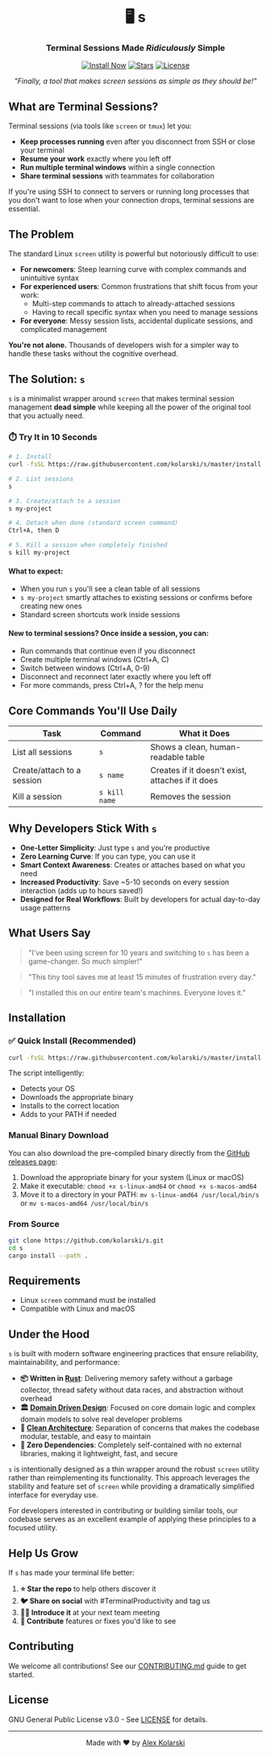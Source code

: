<h1 align="center">🖥️ s</h1>
<h3 align="center">Terminal Sessions Made <i>Ridiculously</i> Simple</h3>
<p align="center">
  <a href="#installation"><img src="https://img.shields.io/badge/Install-Now-brightgreen" alt="Install Now"></a>
  <a href="https://github.com/kolarski/s/stargazers"><img src="https://img.shields.io/github/stars/kolarski/s" alt="Stars"></a>
  <a href="https://github.com/kolarski/s/blob/master/LICENSE"><img src="https://img.shields.io/github/license/kolarski/s" alt="License"></a>
</p>

<p align="center"><i>"Finally, a tool that makes screen sessions as simple as they should be!"</i></p>

## What are Terminal Sessions?

Terminal sessions (via tools like `screen` or `tmux`) let you:

- **Keep processes running** even after you disconnect from SSH or close your terminal
- **Resume your work** exactly where you left off
- **Run multiple terminal windows** within a single connection
- **Share terminal sessions** with teammates for collaboration

If you're using SSH to connect to servers or running long processes that you don't want to lose when your connection drops, terminal sessions are essential.

## The Problem

The standard Linux `screen` utility is powerful but notoriously difficult to use:

- **For newcomers**: Steep learning curve with complex commands and unintuitive syntax
- **For experienced users**: Common frustrations that shift focus from your work:
  - Multi-step commands to attach to already-attached sessions
  - Having to recall specific syntax when you need to manage sessions
- **For everyone**: Messy session lists, accidental duplicate sessions, and complicated management

**You're not alone.** Thousands of developers wish for a simpler way to handle these tasks without the cognitive overhead.

## The Solution: `s`

`s` is a minimalist wrapper around `screen` that makes terminal session management **dead simple** while keeping all the power of the original tool that you actually need.

### ⏱️ Try It in 10 Seconds

```bash
# 1. Install
curl -fsSL https://raw.githubusercontent.com/kolarski/s/master/install.sh | bash

# 2. List sessions
s

# 3. Create/attach to a session
s my-project

# 4. Detach when done (standard screen command)
Ctrl+A, then D

# 5. Kill a session when completely finished
s kill my-project
```

#### What to expect:

- When you run `s` you'll see a clean table of all sessions
- `s my-project` smartly attaches to existing sessions or confirms before creating new ones
- Standard screen shortcuts work inside sessions

#### New to terminal sessions? Once inside a session, you can:

- Run commands that continue even if you disconnect
- Create multiple terminal windows (Ctrl+A, C)
- Switch between windows (Ctrl+A, 0-9)
- Disconnect and reconnect later exactly where you left off
- For more commands, press Ctrl+A, ? for the help menu

## Core Commands You'll Use Daily

| Task                       | Command       | What it Does                                     |
| -------------------------- | ------------- | ------------------------------------------------ |
| List all sessions          | `s`           | Shows a clean, human-readable table              |
| Create/attach to a session | `s name`      | Creates if it doesn't exist, attaches if it does |
| Kill a session             | `s kill name` | Removes the session                              |

## Why Developers Stick With `s`

- **One-Letter Simplicity**: Just type `s` and you're productive
- **Zero Learning Curve**: If you can type, you can use it
- **Smart Context Awareness**: Creates or attaches based on what you need
- **Increased Productivity**: Save ~5-10 seconds on every session interaction (adds up to hours saved!)
- **Designed for Real Workflows**: Built by developers for actual day-to-day usage patterns

## What Users Say

> "I've been using screen for 10 years and switching to `s` has been a game-changer. So much simpler!"

> "This tiny tool saves me at least 15 minutes of frustration every day."

> "I installed this on our entire team's machines. Everyone loves it."

## <a name="installation"></a>Installation

### ✅ Quick Install (Recommended)

```bash
curl -fsSL https://raw.githubusercontent.com/kolarski/s/master/install.sh | bash
```

The script intelligently:

- Detects your OS
- Downloads the appropriate binary
- Installs to the correct location
- Adds to your PATH if needed

### Manual Binary Download

You can also download the pre-compiled binary directly from the [GitHub releases page](https://github.com/kolarski/s/releases):

1. Download the appropriate binary for your system (Linux or macOS)
2. Make it executable: `chmod +x s-linux-amd64` or `chmod +x s-macos-amd64`
3. Move it to a directory in your PATH: `mv s-linux-amd64 /usr/local/bin/s` or `mv s-macos-amd64 /usr/local/bin/s`

### From Source

```bash
git clone https://github.com/kolarski/s.git
cd s
cargo install --path .
```

## Requirements

- Linux `screen` command must be installed
- Compatible with Linux and macOS

## Under the Hood

`s` is built with modern software engineering practices that ensure reliability, maintainability, and performance:

- **📦 Written in [Rust](https://www.rust-lang.org/)**: Delivering memory safety without a garbage collector, thread safety without data races, and abstraction without overhead
- **🏛️ [Domain Driven Design](https://martinfowler.com/bliki/DomainDrivenDesign.html)**: Focused on core domain logic and complex domain models to solve real developer problems
- **🧱 [Clean Architecture](https://blog.cleancoder.com/uncle-bob/2012/08/13/the-clean-architecture.html)**: Separation of concerns that makes the codebase modular, testable, and easy to maintain
- **🚀 Zero Dependencies**: Completely self-contained with no external libraries, making it lightweight, fast, and secure

`s` is intentionally designed as a thin wrapper around the robust `screen` utility rather than reimplementing its functionality. This approach leverages the stability and feature set of `screen` while providing a dramatically simplified interface for everyday use.

For developers interested in contributing or building similar tools, our codebase serves as an excellent example of applying these principles to a focused utility.

## Help Us Grow

If `s` has made your terminal life better:

1. **⭐ Star the repo** to help others discover it
2. **🐦 Share on social** with #TerminalProductivity and tag us
3. **👩‍💻 Introduce it** at your next team meeting
4. **🍴 Contribute** features or fixes you'd like to see

## Contributing

We welcome all contributions! See our [CONTRIBUTING.md](CONTRIBUTING.md) guide to get started.

## License

GNU General Public License v3.0 - See [LICENSE](LICENSE) for details.

---

<p align="center">
  Made with ❤️ by <a href="https://github.com/kolarski">Alex Kolarski</a>
</p>

